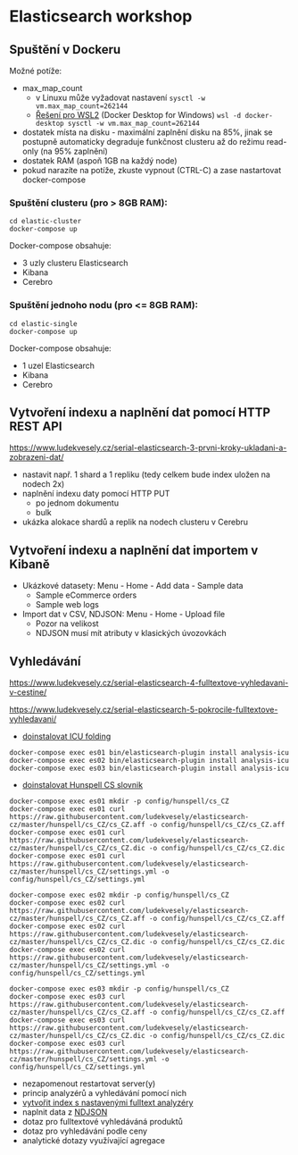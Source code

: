 # Elasticsearch workshop

## Spuštění v Dockeru

Možné potíže:
* max_map_count
  * v Linuxu může vyžadovat nastavení `sysctl -w vm.max_map_count=262144`
  * [Řešení pro WSL2](https://github.com/docker/for-win/issues/5202) (Docker Desktop for Windows) `wsl -d docker-desktop sysctl -w vm.max_map_count=262144` 
* dostatek místa na disku - maximální zaplnění disku na 85%, jinak se postupně automaticky degraduje funkčnost clusteru až do režimu read-only (na 95% zaplnění)
* dostatek RAM (aspoň 1GB na každý node)
* pokud narazíte na potíže, zkuste vypnout (CTRL-C) a zase nastartovat docker-compose


### Spuštění clusteru (pro > 8GB RAM):

```
cd elastic-cluster
docker-compose up
```

Docker-compose obsahuje:
* 3 uzly clusteru Elasticsearch
* Kibana
* Cerebro

### Spuštění jednoho nodu (pro <= 8GB RAM):

```
cd elastic-single
docker-compose up
```

Docker-compose obsahuje:
* 1 uzel Elasticsearch
* Kibana
* Cerebro


## Vytvoření indexu a naplnění dat pomocí HTTP REST API

https://www.ludekvesely.cz/serial-elasticsearch-3-prvni-kroky-ukladani-a-zobrazeni-dat/

* nastavit např. 1 shard a 1 repliku (tedy celkem bude index uložen na nodech 2x)
* naplnění indexu daty pomocí HTTP PUT
  * po jednom dokumentu
  * bulk
* ukázka alokace shardů a replik na nodech clusteru v Cerebru  

## Vytvoření indexu a naplnění dat importem v Kibaně

* Ukázkové datasety: Menu - Home - Add data - Sample data
  * Sample eCommerce orders
  * Sample web logs
* Import dat v CSV, NDJSON: Menu - Home - Upload file
  * Pozor na velikost
  * NDJSON musí mít atributy v klasických úvozovkách

## Vyhledávání

https://www.ludekvesely.cz/serial-elasticsearch-4-fulltextove-vyhledavani-v-cestine/

https://www.ludekvesely.cz/serial-elasticsearch-5-pokrocile-fulltextove-vyhledavani/

* [doinstalovat ICU folding](https://www.elastic.co/guide/en/elasticsearch/plugins/current/analysis-icu.html)
```
docker-compose exec es01 bin/elasticsearch-plugin install analysis-icu
docker-compose exec es02 bin/elasticsearch-plugin install analysis-icu
docker-compose exec es03 bin/elasticsearch-plugin install analysis-icu
```
* [doinstalovat Hunspell CS slovnik](https://stackoverflow.com/questions/37168208/hunspell-for-elasticsearch)

```
docker-compose exec es01 mkdir -p config/hunspell/cs_CZ
docker-compose exec es01 curl https://raw.githubusercontent.com/ludekvesely/elasticsearch-cz/master/hunspell/cs_CZ/cs_CZ.aff -o config/hunspell/cs_CZ/cs_CZ.aff
docker-compose exec es01 curl https://raw.githubusercontent.com/ludekvesely/elasticsearch-cz/master/hunspell/cs_CZ/cs_CZ.dic -o config/hunspell/cs_CZ/cs_CZ.dic
docker-compose exec es01 curl https://raw.githubusercontent.com/ludekvesely/elasticsearch-cz/master/hunspell/cs_CZ/settings.yml -o config/hunspell/cs_CZ/settings.yml

docker-compose exec es02 mkdir -p config/hunspell/cs_CZ
docker-compose exec es02 curl https://raw.githubusercontent.com/ludekvesely/elasticsearch-cz/master/hunspell/cs_CZ/cs_CZ.aff -o config/hunspell/cs_CZ/cs_CZ.aff
docker-compose exec es02 curl https://raw.githubusercontent.com/ludekvesely/elasticsearch-cz/master/hunspell/cs_CZ/cs_CZ.dic -o config/hunspell/cs_CZ/cs_CZ.dic
docker-compose exec es02 curl https://raw.githubusercontent.com/ludekvesely/elasticsearch-cz/master/hunspell/cs_CZ/settings.yml -o config/hunspell/cs_CZ/settings.yml

docker-compose exec es03 mkdir -p config/hunspell/cs_CZ
docker-compose exec es03 curl https://raw.githubusercontent.com/ludekvesely/elasticsearch-cz/master/hunspell/cs_CZ/cs_CZ.aff -o config/hunspell/cs_CZ/cs_CZ.aff
docker-compose exec es03 curl https://raw.githubusercontent.com/ludekvesely/elasticsearch-cz/master/hunspell/cs_CZ/cs_CZ.dic -o config/hunspell/cs_CZ/cs_CZ.dic
docker-compose exec es03 curl https://raw.githubusercontent.com/ludekvesely/elasticsearch-cz/master/hunspell/cs_CZ/settings.yml -o config/hunspell/cs_CZ/settings.yml
```
* nezapomenout restartovat server(y)
* princip analyzérů a vyhledávání pomocí nich
* [vytvořit index s nastavenými fulltext analyzéry](PUT_products.txt)
* naplnit data z [NDJSON](data.ndjson)
* dotaz pro fulltextové vyhledáváná produktů
* dotaz pro vyhledávání podle ceny
* analytické dotazy využívající agregace

